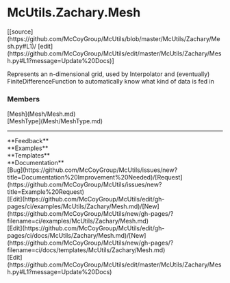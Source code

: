 # <a id="McUtils.Zachary.Mesh">McUtils.Zachary.Mesh</a> 
<div class="docs-source-link" markdown="1">
[[source](https://github.com/McCoyGroup/McUtils/blob/master/McUtils/Zachary/Mesh.py#L1)/
[edit](https://github.com/McCoyGroup/McUtils/edit/master/McUtils/Zachary/Mesh.py#L1?message=Update%20Docs)]
</div>
    
Represents an n-dimensional grid, used by Interpolator and (eventually) FiniteDifferenceFunction to automatically
know what kind of data is fed in

### Members
<div class="container alert alert-secondary bg-light">
  <div class="row">
   <div class="col" markdown="1">
[Mesh](Mesh/Mesh.md)   
</div>
   <div class="col" markdown="1">
[MeshType](Mesh/MeshType.md)   
</div>
   <div class="col" markdown="1">
   
</div>
</div>
</div>













---


<div markdown="1" class="text-secondary">
<div class="container">
  <div class="row">
   <div class="col" markdown="1">
**Feedback**   
</div>
   <div class="col" markdown="1">
**Examples**   
</div>
   <div class="col" markdown="1">
**Templates**   
</div>
   <div class="col" markdown="1">
**Documentation**   
</div>
   <div class="col" markdown="1">
   
</div>
   <div class="col" markdown="1">
   
</div>
   <div class="col" markdown="1">
   
</div>
</div>
  <div class="row">
   <div class="col" markdown="1">
[Bug](https://github.com/McCoyGroup/McUtils/issues/new?title=Documentation%20Improvement%20Needed)/[Request](https://github.com/McCoyGroup/McUtils/issues/new?title=Example%20Request)   
</div>
   <div class="col" markdown="1">
[Edit](https://github.com/McCoyGroup/McUtils/edit/gh-pages/ci/examples/McUtils/Zachary/Mesh.md)/[New](https://github.com/McCoyGroup/McUtils/new/gh-pages/?filename=ci/examples/McUtils/Zachary/Mesh.md)   
</div>
   <div class="col" markdown="1">
[Edit](https://github.com/McCoyGroup/McUtils/edit/gh-pages/ci/docs/McUtils/Zachary/Mesh.md)/[New](https://github.com/McCoyGroup/McUtils/new/gh-pages/?filename=ci/docs/templates/McUtils/Zachary/Mesh.md)   
</div>
   <div class="col" markdown="1">
[Edit](https://github.com/McCoyGroup/McUtils/edit/master/McUtils/Zachary/Mesh.py#L1?message=Update%20Docs)   
</div>
   <div class="col" markdown="1">
   
</div>
   <div class="col" markdown="1">
   
</div>
   <div class="col" markdown="1">
   
</div>
</div>
</div>
</div>